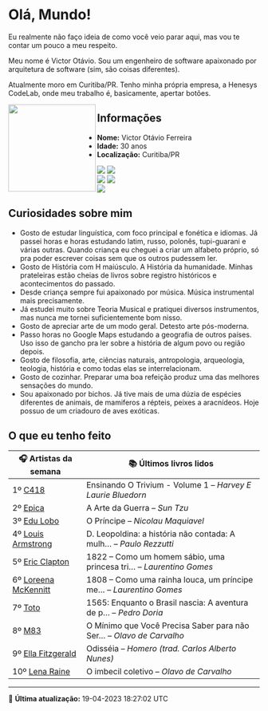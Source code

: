# Olá, Mundo!

Eu realmente não faço ideia de como você veio parar aqui, mas vou te contar um pouco a meu respeito.

Meu nome é Victor Otávio. Sou um engenheiro de software apaixonado por arquitetura de software (sim, são coisas diferentes).

Atualmente moro em Curitiba/PR. Tenho minha própria empresa, a Henesys CodeLab, onde meu trabalho é, basicamente, apertar botões.

<img align="left" src="https://github.com/vctrtvfrrr/vctrtvfrrr/raw/master/octocat.png" alt="" width="175" />

## Informações

- **Nome:** Victor Otávio Ferreira
- **Idade:** 30 anos
- **Localização:** Curitiba/PR

[![](https://img.shields.io/badge/LinkedIn-victorotavio-blue)](https://www.linkedin.com/in/victorotavio/) [![](https://img.shields.io/badge/Twitter-@vctrtvfrrr-blue)](https://twitter.com/vctrtvfrrr)  
[![](https://img.shields.io/badge/GitHub-vctrtvfrrr-24292e)](https://github.com/vctrtvfrrr) [![](https://img.shields.io/badge/GitLab-vctrtvfrrr-ec5d16)](https://gitlab.com/vctrtvfrrr)  
[![](https://img.shields.io/badge/Email-victor@otavioferreira.com.br-red)](mailto:victor@otavioferreira.com.br)  

## Curiosidades sobre mim

-   Gosto de estudar linguística, com foco principal e fonética e idiomas. Já passei horas e horas estudando latim, russo, polonês, tupi-guarani e várias outras. Quando criança eu cheguei a criar um alfabeto próprio, só pra poder escrever coisas sem que os outros pudessem ler.
-   Gosto de História com H maiúsculo. A História da humanidade. Minhas prateleiras estão cheias de livros sobre registro históricos e acontecimentos do passado.
-   Desde criança sempre fui apaixonado por música. Música instrumental mais precisamente.
-   Já estudei muito sobre Teoria Musical e pratiquei diversos instrumentos, mas nunca me tornei suficientemente bom nisso.
-   Gosto de apreciar arte de um modo geral. Detesto arte pós-moderna.
-   Passo horas no Google Maps estudando a geografia de outros países. Uso isso de gancho pra ler sobre a história de algum povo ou região depois.
-   Gosto de filosofia, arte, ciências naturais, antropologia, arqueologia, teologia, história e como todas elas se interrelacionam.
-   Gosto de cozinhar. Preparar uma boa refeição produz uma das melhores sensações do mundo.
-   Sou apaixonado por bichos. Já tive mais de uma dúzia de espécies diferentes de animais, de mamiferos a répteis, peixes a aracnídeos. Hoje possuo de um criadouro de aves exóticas.


## O que eu tenho feito

|                        🎧 Artistas da semana                        |                      📚 Últimos livros lidos                      |
|---------------------------------------------------------------------|-------------------------------------------------------------------|
| 1º [C418](https://www.last.fm/music/C418)                           | Ensinando O Trivium - Volume 1	–	_Harvey E Laurie Bluedorn_         |
| 2º [Epica](https://www.last.fm/music/Epica)                         | A Arte da Guerra	–	_Sun Tzu_                                        |
| 3º [Edu Lobo](https://www.last.fm/music/Edu+Lobo)                   | O Príncipe	–	_Nicolau Maquiavel_                                    |
| 4º [Louis Armstrong](https://www.last.fm/music/Louis+Armstrong)     | D. Leopoldina: a história não contada: A mulh…	–	_Paulo Rezzutti_   |
| 5º [Eric Clapton](https://www.last.fm/music/Eric+Clapton)           | 1822 – Como um homem sábio, uma princesa tri…	–	_Laurentino Gomes_  |
| 6º [Loreena McKennitt](https://www.last.fm/music/Loreena+McKennitt) | 1808 – Como uma rainha louca, um príncipe me…	–	_Laurentino Gomes_  |
| 7º [Toto](https://www.last.fm/music/Toto)                           | 1565: Enquanto o Brasil nascia: A aventura de p…	–	_Pedro Doria_    |
| 8º [M83](https://www.last.fm/music/M83)                             | O Mínimo que Você Precisa Saber para não Ser…	–	_Olavo de Carvalho_ |
| 9º [Ella Fitzgerald](https://www.last.fm/music/Ella+Fitzgerald)     | Odisséia	–	_Homero (trad. Carlos Alberto Nunes)_                    |
| 10º [Lena Raine](https://www.last.fm/music/Lena+Raine)              | O imbecil coletivo	–	_Olavo de Carvalho_                            |


---

🚀 **Última atualização:** 19-04-2023 18:27:02 UTC
